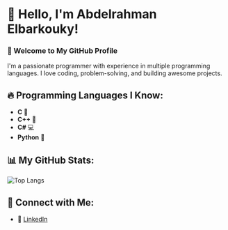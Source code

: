 # 👋 Hello, I'm Abdelrahman Elbarkouky!
### 🚀 Welcome to My GitHub Profile

I'm a passionate programmer with experience in multiple programming languages. I love coding, problem-solving, and building awesome projects.  

## 🔥 Programming Languages I Know:
- **C** 🔵  
- **C++** 🚀  
- **C#** 💻  
- **Python** 🐍  

## 📊 My GitHub Stats:
![Top Langs](https://github.com/elbarkouky)

## 🔗 Connect with Me:
- 💼 [LinkedIn](www.linkedin.com/in/abdelrahmanelbarkouky)  
